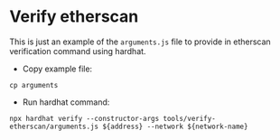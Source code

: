 # Verify etherscan
This is just an example of the `arguments.js` file to provide in etherscan verification command using hardhat.
- Copy example file:
```
cp arguments
```

- Run hardhat command:
```
npx hardhat verify --constructor-args tools/verify-etherscan/arguments.js ${address} --network ${network-name}
```